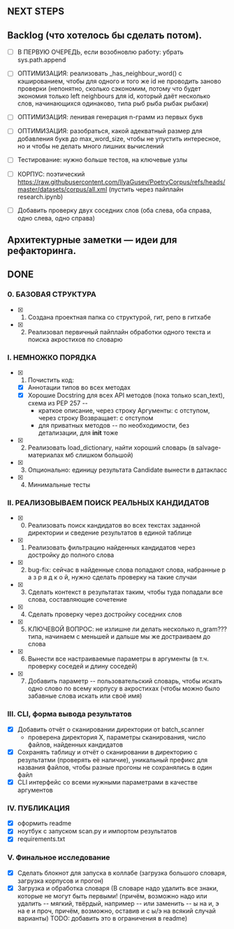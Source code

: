 ## NEXT STEPS




## Backlog (что хотелось бы сделать потом).
- [ ] В ПЕРВУЮ ОЧЕРЕДЬ, если возобновлю работу: убрать sys.path.append

- [ ] ОПТИМИЗАЦИЯ: реализовать _has_neighbour_word() с кэшированием, чтобы для одного и того же id не проводить заново проверки (непонятно, сколько сэкономим, потому что будет экономия только left neighbours для id, который даёт несколько слов, начинающихся одинаково, типа рыб рыба рыбак рыбаки)
- [ ] ОПТИМИЗАЦИЯ: ленивая генерация n-грамм из первых букв
- [ ] ОПТИМИЗАЦИЯ: разобраться, какой адекватный размер для добавления букв до max_word_size, чтобы не упустить интересное, но и чтобы не делать много лишних вычислений
- [ ] Тестирование: нужно больше тестов, на ключевые узлы

- [ ] КОРПУС: поэтический https://raw.githubusercontent.com/IlyaGusev/PoetryCorpus/refs/heads/master/datasets/corpus/all.xml (пустить через пайплайн research.ipynb)

- [ ] Добавить проверку двух соседних слов (оба слева, оба справа, одно слева, одно справа)


## Архитектурные заметки — идеи для рефакторинга.



## DONE

### 0. БАЗОВАЯ СТРУКТУРА
- [x] 1. Создана проектная папка со структурой, гит, репо в гитхабе
- [x] 2. Реализовал первичный пайплайн обработки одного текста и поиска акростихов по словарю

### I. НЕМНОЖКО ПОРЯДКА

- [x] 1. Почистить код:
  - [x] Аннотации типов во всех методах
  - [x] Хорошие Docstring для всех API методов (пока только scan_text), схема из PEP 257 --
    - краткое описание, через строку Аргументы: с отступом, через строку Возвращает: с отступом
    - для приватных методов -- по необходимости, без детализации, для __init__ тоже
- [x] 2. Реализовать load_dictionary, найти хороший словарь (в salvage-материалах мб слишком большой)
- [x] 3. Опционально: единицу результата Candidate вынести в датакласс
- [x] 4. Минимальные тесты


### II. РЕАЛИЗОВЫВАЕМ ПОИСК РЕАЛЬНЫХ КАНДИДАТОВ

- [x] 0. Реализовать поиск кандидатов во всех текстах заданной директории и сведение результатов в единой таблице
- [x] 1. Реализовать фильтрацию найденных кандидатов через достройку до полного слова
- [x] 2. bug-fix: сейчас в найденные слова попадают слова, набранные р а з р я д к о й, нужно сделать проверку на такие случаи
- [x] 3. Сделать контекст в результатах таким, чтобы туда попадали все слова, составляющие сочетение
- [x] 4. Сделать проверку через достройку соседних слов 
- [x] 5. КЛЮЧЕВОЙ ВОПРОС: не излишне ли делать несколько n_gram??? типа, начинаем с меньшей и дальше мы же достраиваем до слова
- [x] 6. Вынести все настраиваемые параметры в аргументы (в т.ч. проверку соседей и длину соседей)
- [x] 7. Добавить параметр -- пользовательский словарь, чтобы искать одно слово по всему корпусу в акростихах (чтобы можно было забавные слова искать или своё имя)


### III. CLI, форма вывода результатов
- [X] Добавить отчёт о сканировании директории от batch_scanner
  - проверена директория X, параметры сканирования, число файлов, найденных кандидатов
- [X] Сохранять таблицу и отчёт о сканировании в директорию с результатми (проверять её наличие), уникальный префикс для названия файлов, чтобы разные прогоны не сохранялись в один файл
- [X] CLI интерфейс со всеми нужными параметрами в качестве аргументов

### IV. ПУБЛИКАЦИЯ
- [X] оформить readme
- [X] ноутбук с запуском scan.py и импортом результатов
- [X] requirements.txt

### V. Финальное исследование
- [X] Сделать блокнот для запуска в коллабе (загрузка большого словаря, загрузка корпусов и прогон)
- [X] Загрузка и обработка словаря (В словаре надо удалить все знаки, которые не могут быть первыми! (причём, возможно надо или удалить -- мягкий, твёрдый, например -- или заменить -- ы на и, э на е и проч, причём, возможно, оставив и с ы/э на всякий случай варианты) TODO: добавить это в ограничения в readme)